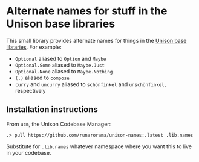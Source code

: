 # Alternate names for stuff in the Unison base libraries

This small library provides alternate names for things in the [Unison base libraries](https://github.com/unisonweb/base). For example:

* `Optional` aliased to `Option` and `Maybe`
* `Optional.Some` aliased to `Maybe.Just`
* `Optional.None` aliased to `Maybe.Nothing`
* `(.)` aliased to `compose`
* `curry` and `uncurry` aliased to `schönfinkel` and `unschönfinkel`, respectively

## Installation instructions

From `ucm`, the Unison Codebase Manager:

```
.> pull https://github.com/runarorama/unison-names:.latest .lib.names
```

Substitute for `.lib.names` whatever namespace where you want this to live in your codebase.
